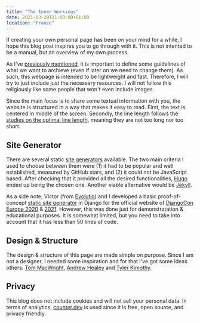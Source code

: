 ```yaml
---
title: "The Inner Workings"
date: 2021-03-28T21:00:00+01:00
location: "France"
---
```


If creating your own personal page has been on your mind for a while, I hope this blog post inspires you to go through with it. This is not intented to be a manual, but an overview of my own process.

As I've [previously mentioned](/posts/hello-world/), it is important to define some guidelines of what we want to archieve (even if later on we need to change them). As such, this webpage is intended to be lightweight and fast. Therefore, I will try to just include just the necessary resources. I will not follow this religiously like some people that won't even include images.

Since the main focus is to share some textual information with you, the website is structured in a way that makes it easy to read. First, the text is centered in middle of the screen. Secondly, the line length follows the [studies on the optimal line length](https://www.humanfactors.com/newsletters/optimal_line_length.asp), meaning they are not too long nor too short.

<!-- ## Domain

The domain name [mmagalha.es](https://mmagalha.es) might have you wondering if I am from Spain. Although I do have spanish ancestry, I am from Portugal. The domain name is the result of the merge between the first letter of my first name (Miguel) and my last name (Magalhães). It just happened that the spanish top-level domain (TLD) fitted my last name like a glove. 

My initial idea was to grab the [magalha.es](https://magalha.es) domain, but it was already owned my *"distant brazilian cousin"* with the same last name as me. Unfortunately, he was not interested in selling it. -->

## Site Generator

There are several static [site generators](https://jamstack.org/generators/) available. The two main criteria I used to choose between them were (1) it had to be popular and well established, measured by GitHub stars, and (2) it could not be JavaScript based. After checking that it provided all the desired functionalities, [Hugo](https://gohugo.io/) ended up being the chosen one. Another viable alternative would be [Jekyll](https://jekyllrb.com/).

As a side note, Víctor (from [Evolutio](https://evolutio.pt/)) and I developed a basic proof-of-concept [static site generator](https://github.com/djangocon/2020.djangocon.eu/blob/master/djangocon_2020/site/templatetags/markdown_extras.py) in Django for the official website of [DjangoCon Europe 2020](https://2020.djangocon.eu/) & [2021](https://2021.djangocon.eu/). However, this was done just for demonstratation & educational purposes. It is somewhat limited, but you need to take into account that it has less than 50 lines of code.

## Design & Structure

The design & structure of this page are made simple on purpose. Since I am not a designer, I needed some inspiration and for that I've got some ideas others: [Tom MacWright](https://macwright.com/), [Andrew Healey](https://healeycodes.com/) and [Tyler Kimothy](https://tyler.kim/).

## Privacy

This blog does not include cookies and will not sell your personal data. In terms of analytics, [counter.dev](https://counter.dev/) is used since it is free, open source, and privacy friendly.